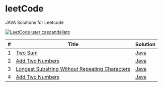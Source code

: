 # leetCode
JAVA Solutions for Leetcode

[![LeetCode user cascandaliato](https://img.shields.io/badge/dynamic/json?style=for-the-badge&labelColor=black&color=%23ffa116&label=Solved&query=solvedOverTotal&url=https%3A%2F%2Fleetcode-badge.vercel.app%2Fapi%2Fusers%2Fsabina97&logo=leetcode&logoColor=yellow)](https://leetcode.com/sabina97/)

| # | Title | Solution |
|---| ----- | -------- |
| 1 | [Two Sum](https://leetcode.com/problems/two-sum/) |  [Java](src/leetcode/solutions/twosum/TwoSum.java)
| 2 | [Add Two Numbers](https://leetcode.com/problems/add-two-numbers/) |  [Java](src/leetcode/solutions/addtwonumbers/AddTwoNumbers.java)
| 3 | [Longest Substring Without Repeating Characters](https://leetcode.com/problems/longest-substring-without-repeating-characters/) |  [Java](src/leetcode/solutions/longestsubstring/LongestSubstringWithoutRepeatingCharacters.java)
| 4 | [Add Two Numbers](https://leetcode.com/problems/median-of-two-sorted-arrays/) |  [Java](src/leetcode/solutions/medianarray/MedianOfTwoSortedArrays.java)
